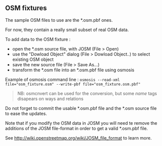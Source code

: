## OSM fixtures

The sample OSM files to use are the *.osm.pbf ones.

For now, they contain a really small subset of real OSM data.

To add data to the OSM fixture :
* open the *.osm source file, with JOSM (File > Open)
* use the "Dowload Object" dialog (File > Dowload Object..) to select existing OSM object
* save the new source file (File > Save As...)
* transform the *.osm file into an *.osm.pbf file using osmosis

Example of osmosis command line :
`osmosis --read-xml file="osm_fixture.osm" --write-pbf file="osm_fixture.osm.pbf"`

> NB: osmcnvert can be used for the conversion, but some *name* tags disapears on ways and relations

Do not forget to commit the usable *.osm.pbf file and the *.osm source file to ease the updates.

Note that if you modify the OSM data in JOSM you will need te remove the additions of the JOSM file-format in order to get a valid *.osm.pbf file.

See http://wiki.openstreetmap.org/wiki/JOSM_file_format to learn more.
